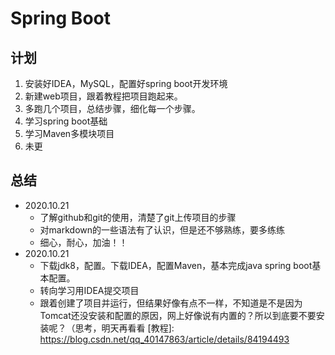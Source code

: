 # Spring Boot

## 计划
1. 安装好IDEA，MySQL，配置好spring boot开发环境
2. 新建web项目，跟着教程把项目跑起来。
3. 多跑几个项目，总结步骤，细化每一个步骤。
4. 学习spring boot基础
5. 学习Maven多模块项目
6. 未更


## 总结
- 2020.10.21
  - 了解github和git的使用，清楚了git上传项目的步骤
  - 对markdown的一些语法有了认识，但是还不够熟练，要多练练
  - 细心，耐心，加油！！
- 2020.10.21
  - 下载jdk8，配置。下载IDEA，配置Maven，基本完成java spring boot基本配置。
  - 转向学习用IDEA提交项目
  - 跟着创建了项目并运行，但结果好像有点不一样，不知道是不是因为Tomcat还没安装和配置的原因，网上好像说有内置的？所以到底要不要安装呢？（思考，明天再看看
    [教程]: https://blog.csdn.net/qq_40147863/article/details/84194493
